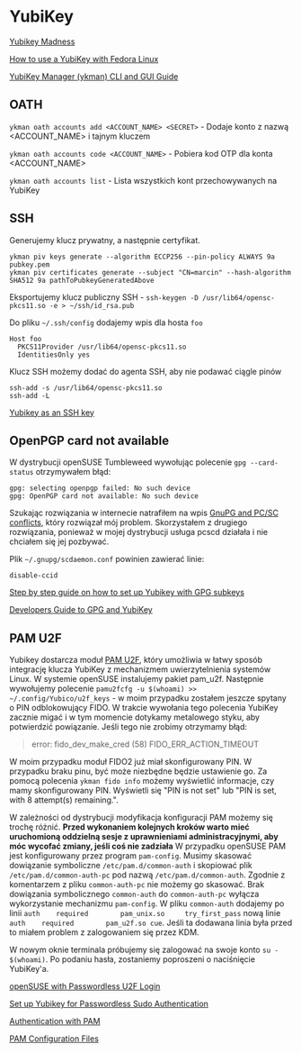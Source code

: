 # YubiKey

[Yubikey Madness](https://felixhammerl.com/2022/08/29/yubikey-madness.html)

[How to use a YubiKey with Fedora Linux](https://fedoramagazine.org/how-to-use-a-yubikey-with-fedora-linux/)

[YubiKey Manager (ykman) CLI and GUI Guide](https://docs.yubico.com/software/yubikey/tools/ykman/webdocs.pdf)

## OATH

`ykman oath accounts add <ACCOUNT_NAME> <SECRET>` - Dodaje konto z nazwą <ACCOUNT_NAME> i tajnym kluczem <SECRET>

`ykman oath accounts code <ACCOUNT_NAME>` - Pobiera kod OTP dla konta <ACCOUNT_NAME>

`ykman oath accounts list` - Lista wszystkich kont przechowywanych na YubiKey

## SSH

Generujemy klucz prywatny, a następnie certyfikat.

```
ykman piv keys generate --algorithm ECCP256 --pin-policy ALWAYS 9a pubkey.pem
ykman piv certificates generate --subject "CN=marcin" --hash-algorithm SHA512 9a pathToPubkeyGeneratedAbove
```

Eksportujemy klucz publiczny SSH - `ssh-keygen -D /usr/lib64/opensc-pkcs11.so -e > ~/ssh/id_rsa.pub`

Do pliku `~/.ssh/config` dodajemy wpis dla hosta `foo`

```
Host foo
  PKCS11Provider /usr/lib64/opensc-pkcs11.so
  IdentitiesOnly yes
```

Klucz SSH możemy dodać do agenta SSH, aby nie podawać ciągle pinów
```
ssh-add -s /usr/lib64/opensc-pkcs11.so
ssh-add -L
```

[Yubikey as an SSH key](https://gist.github.com/jamesog/ad6613195f180c909724c7edbfda762e)

## OpenPGP card not available

W dystrybucji openSUSE Tumbleweed wywołując polecenie `gpg --card-status` otrzymywałem błąd:
```
gpg: selecting openpgp failed: No such device
gpg: OpenPGP card not available: No such device
```

Szukając rozwiązania w internecie natrafiłem na wpis [GnuPG and PC/SC conflicts](https://ludovicrousseau.blogspot.com/2019/06/gnupg-and-pcsc-conflicts.html), który rozwiązał mój problem. Skorzystałem z drugiego rozwiązania, ponieważ w mojej dystrybucji usługa pcscd działała i nie chciałem się jej pozbywać.

Plik `~/.gnupg/scdaemon.conf` powinien zawierać linie:
```
disable-ccid
```

[Step by step guide on how to set up Yubikey with GPG subkeys](https://www.barrage.net/blog/technology/yubikey-and-gpg)

[Developers Guide to GPG and YubiKey](https://developer.okta.com/blog/2021/07/07/developers-guide-to-gpg)

## PAM U2F

Yubikey dostarcza moduł [PAM U2F](https://developers.yubico.com/pam-u2f/), który umożliwia w łatwy sposób integrację klucza YubiKey z mechanizmem uwierzytelnienia systemów Linux.
W systemie openSUSE instalujemy pakiet pam_u2f. 
Następnie wywołujemy polecenie `pamu2fcfg -u $(whoami) >> ~/.config/Yubico/u2f_keys` - w moim przypadku zostałem jeszcze spytany o PIN odblokowujący FIDO.
W trakcie wywołania tego polecenia YubiKey zacznie migać i w tym momencie dotykamy metalowego styku, aby potwierdzić powiązanie. 
Jeśli tego nie zrobimy otrzymamy błąd:
> error: fido_dev_make_cred (58) FIDO_ERR_ACTION_TIMEOUT

W moim przypadku moduł FIDO2 już miał skonfigurowany PIN. W przypadku braku pinu, być może niezbędne będzie ustawienie go. Za pomocą polecenia `ykman fido info` możemy wyświetlić informacje, czy mamy skonfigurowany PIN.
Wyświetli się "PIN is not set" lub "PIN is set, with 8 attempt(s) remaining.".

W zależności od dystrybucji modyfikacja konfiguracji PAM możemy się trochę różnić.
**Przed wykonaniem kolejnych kroków warto mieć uruchomioną oddzielną sesje z uprawnieniami administracyjnymi, aby móc wycofać zmiany, jeśli coś nie zadziała**
W przypadku openSUSE PAM jest konfigurowany przez program `pam-config`. Musimy skasować dowiązanie symboliczne `/etc/pam.d/common-auth` i skopiować plik `/etc/pam.d/common-auth-pc` pod nazwą `/etc/pam.d/common-auth`. Zgodnie z komentarzem z pliku `common-auth-pc` nie możemy go skasować. Brak dowiązania symbolicznego `common-auth` do `common-auth-pc` wyłącza wykorzystanie mechanizmu `pam-config`.
W pliku `common-auth` dodajemy po linii `auth    required        pam_unix.so     try_first_pass` nową linie `auth    required        pam_u2f.so cue`. Jeśli ta dodawana linia była przed to miałem problem z zalogowaniem się przez KDM.

W nowym oknie terminala próbujemy się zalogować na swoje konto `su - $(whoami)`. Po podaniu hasła, zostaniemy poproszeni o naciśnięcie YubiKey'a.

[openSUSE with Passwordless U2F Login](https://dan.yeaw.me/posts/opensuse-with-passwordless-u2f-login/)

[Set up Yubikey for Passwordless Sudo Authentication](https://dev.to/bashbunni/set-up-yubikey-for-passwordless-sudo-authentication-4h5o)

[Authentication with PAM](https://doc.opensuse.org/documentation/leap/archive/42.2/security/html/book.security/cha.pam.html)

[PAM Configuration Files](https://access.redhat.com/documentation/en-us/red_hat_enterprise_linux/6/html/managing_smart_cards/pam_configuration_files)
